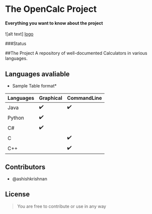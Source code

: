 # The OpenCalc Project
#### Everything you want to know about the project
![alt text] [logo]

###Status

##The Project
A repository of well-documented Calculators in various languages. 


## Languages avaliable
* Sample Table format*

Languages | Graphical | CommandLine |
--- | --- | --- |
Java | :heavy_check_mark: | :heavy_check_mark: |
Python | :heavy_check_mark: | |
C# | :heavy_check_mark: | |
C | | :heavy_check_mark:|
C++ | | :heavy_check_mark:|


## Contributors
- @ashishkrishnan





## License
> You are free to contribute or use in any way








[logo]: https://lh3.googleusercontent.com/yrLo4b7sftuEpu1CW_FcyHqqpTdq1f3A4AhWP4QCBRvFnQuSt0Nftl2WJT9wUqfEyIT5wjTRycoKEtIBYILefnmaO_QOF6Y "The OpenCalc Project"





